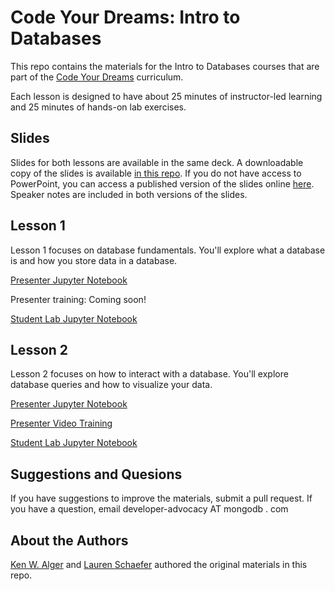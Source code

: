 # Code Your Dreams:  Intro to Databases

This repo contains the materials for the Intro to Databases courses that are part of the [Code Your Dreams](https://www.codeyourdreams.org) curriculum.  

Each lesson is designed to have about 25 minutes of instructor-led learning and 25 minutes of hands-on lab exercises.

## Slides

Slides for both lessons are available in the same deck.  A downloadable copy of the slides is available [in this repo](Code%20Your%20Dreams_%20Intro%20to%20Databases.pptx).  If you do not have access to PowerPoint, you can access a published version of the slides online [here](https://docs.google.com/presentation/d/e/2PACX-1vRhlq_hGvEwPEB7o8i-XZc4r-fhyAhMsOfWTtW3DKZtx0NhiJIW4dEx4PBmrX221BrUgxhBDRQA6-Ha/pub?start=false&loop=false&delayms=3000).  Speaker notes are included in both versions of the slides.

## Lesson 1

Lesson 1 focuses on database fundamentals.  You'll explore what a database is and how you store data in a database.

[Presenter Jupyter Notebook](https://github.com/mongodb-developer/CodeYourDreams/blob/master/IntroToDatabasesLesson1.ipynb)

Presenter training: Coming soon!

[Student Lab Jupyter Notebook](https://github.com/mongodb-developer/CodeYourDreams/blob/master/IntroToDatabasesLab1.ipynb)

## Lesson 2

Lesson 2 focuses on how to interact with a database.  You'll explore database queries and how to visualize your data.

[Presenter Jupyter Notebook](https://github.com/mongodb-developer/CodeYourDreams/blob/master/IntroToDatabasesLesson2.ipynb)

[Presenter Video Training](https://www.youtube.com/playlist?list=PL0vH8g1RcYU1u8WodHSY3rK9eulB9foXW)

[Student Lab Jupyter Notebook](https://github.com/mongodb-developer/CodeYourDreams/blob/master/IntroToDatabasesLab2.ipynb)

## Suggestions and Quesions

If you have suggestions to improve the materials, submit a pull request.  If you have a question, email developer-advocacy AT mongodb . com

## About the Authors

[Ken W. Alger](https://github.com/kenwalger) and [Lauren Schaefer](https://github.com/ljhaywar) authored the original materials in this repo.  
